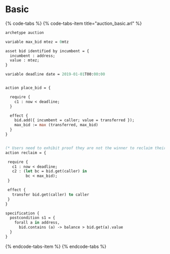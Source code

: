 # Basic

{% code-tabs %}
{% code-tabs-item title="auction\_basic.arl" %}
```ocaml
archetype auction

variable max_bid mtez = 0mtz

asset bid identified by incumbent = {
  incumbent : address;
  value : mtez;
}

variable deadline date = 2019-01-01T00:00:00


action place_bid = {

  require {
    c1 : now < deadline;
  }

  effect {
    bid.add({ incumbent = caller; value = transferred });
    max_bid := max (transferred, max_bid)
  }
}


(* Users need to exhibit proof they are not the winner to reclaim their bid *)
action reclaim = {

 require {
   c1 : now < deadline;
   c2 : (let bc = bid.get(caller) in
         bc < max_bid);
 }

 effect {
   transfer bid.get(caller) to caller
 }
}

specification {
  postcondition s1 = {
    forall a in address,
      bid.contains (a) -> balance > bid.get(a).value
  }
}
```
{% endcode-tabs-item %}
{% endcode-tabs %}

